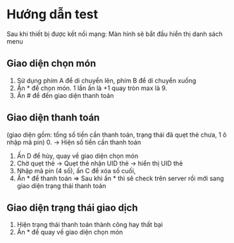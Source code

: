 # Hướng dẫn test
Sau khi thiết bị được kết nối mạng: Màn hình sẽ bắt đầu hiển thị danh sách menu
## Giao diện chọn món
1. Sử dụng phím A để di chuyển lên, phím B để di chuyển xuống
2. Ấn * để chọn món. 1 lần ấn là +1 quay tròn max là 9.
3. Ấn # để đến giao diện thanh toán
## Giao diện thanh toán
(giao diện gồm: tổng số tiền cần thanh toán, trạng thái đã quẹt thẻ chưa, 1 ô nhập mã pin)
0. -> Hiện số tiền cần thanh toán
1. Ấn D để hủy, quay về giao diện chọn món
2. Chờ quẹt thẻ -> Quẹt thẻ nhận UID thẻ -> hiển thị UID thẻ
3. Nhập mã pin (4 số), ấn C để xóa số cuối, 
3. Ấn * để thanh toán
=> Sau khi ấn * thì sẽ check trên server rồi mới sang giao diện trạng thái thanh toán
## Giao diện trạng thái giao dịch
1. Hiện trạng thái thanh toán thành công hay thất bại
2. Ấn * để quay về giao diện chọn món